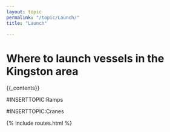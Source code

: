 ```yaml
---
layout: topic
permalink: "/topic/Launch/"
title: "Launch"

---
```


<h1>Where to launch vessels in the Kingston area</h1>
{{_contents}}

#INSERTTOPIC:Ramps

#INSERTTOPIC:Cranes

{% include routes.html %}
